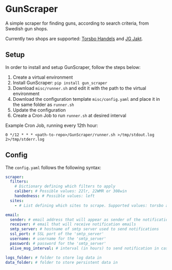 # GunScraper

A simple scraper for finding guns, according to search criteria, from Swedish gun shops.

Currently two shops are supported: [Torsbo Handels](https://torsbohandels.com/) and [JG Jakt](https://www.jgjakt.se/).

## Setup

In order to install and setup GunScraper, follow the steps below:

1. Create a virtual environment
1. Install GunScraper: `pip install gun_scraper`
1. Download `misc/runner.sh` and edit it with the path to the virtual environment
1. Download the configuration template `misc/config.yaml` and place it in the same folder as `runner.sh`
1. Update the configuration
1. Create a Cron Job to run `runner.sh` at desired interval

Example Cron Job, running every 12th hour:
```
0 */12 * * * <path-to-repo>/GunScraper/runner.sh >/tmp/stdout.log 2>/tmp/stderr.log
```

## Config

The `config.yaml` follows the following syntax:

```yaml
scraper:
  filters:
    # Dictionary defining which filters to apply
    caliber: # Possible values: 22lr, 22WMR or 308win
    handedness: # Possible values: left
  sites:
    - # List defining which sites to scrape. Supported values: torsbo and jg

email:
  sender: # email address that will appear as sender of the notification emails
  receiver: # email that will receive notification emails
  smtp_server: # hostname of smtp server used to send notifications
  ssl_port: # SSL port of the 'smtp_server'
  username: # username for the 'smtp_server'
  password: # password for the 'smtp_server'
  alive_msg_interval: # interval (in hours) to send notification in case no guns matching search criteria is found

logs_folder: # folder to store log data in
data_folder: # folder to store persistent data in
```